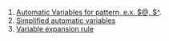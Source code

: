  1. [Automatic Variables for pattern, e.x. $@, $^](https://www.gnu.org/software/make/manual/html_node/Automatic-Variables.html).
 2. [Simplified automatic variables](https://riptutorial.com/makefile/example/21469/automatic-variables)
 3. [Variable expansion rule](https://ftp.gnu.org/old-gnu/Manuals/make-3.79.1/html_chapter/make_6.html#SEC59)
